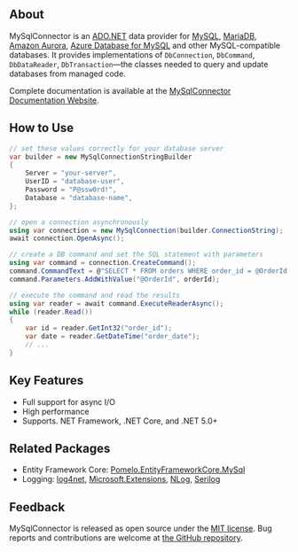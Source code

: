 ## About

MySqlConnector is an [ADO.NET](https://docs.microsoft.com/en-us/dotnet/framework/data/adonet/) data provider for [MySQL](https://www.mysql.com/), [MariaDB](https://mariadb.org/), [Amazon Aurora](https://aws.amazon.com/rds/aurora/), [Azure Database for MySQL](https://azure.microsoft.com/en-us/services/mysql/) and other MySQL-compatible databases. It provides implementations of `DbConnection`, `DbCommand`, `DbDataReader`, `DbTransaction`—the classes needed to query and update databases from managed code.

Complete documentation is available at the [MySqlConnector Documentation Website](https://mysqlconnector.net/).

## How to Use

```csharp
// set these values correctly for your database server
var builder = new MySqlConnectionStringBuilder
{
	Server = "your-server",
	UserID = "database-user",
	Password = "P@ssw0rd!",
	Database = "database-name",
};

// open a connection asynchronously
using var connection = new MySqlConnection(builder.ConnectionString);
await connection.OpenAsync();

// create a DB command and set the SQL statement with parameters
using var command = connection.CreateCommand();
command.CommandText = @"SELECT * FROM orders WHERE order_id = @OrderId;";
command.Parameters.AddWithValue("@OrderId", orderId);

// execute the command and read the results
using var reader = await command.ExecuteReaderAsync();
while (reader.Read())
{
	var id = reader.GetInt32("order_id");
	var date = reader.GetDateTime("order_date");
	// ...
}
```

## Key Features

* Full support for async I/O
* High performance
* Supports. NET Framework, .NET Core, and .NET 5.0+

## Related Packages

* Entity Framework Core: [Pomelo.EntityFrameworkCore.MySql](https://www.nuget.org/packages/Pomelo.EntityFrameworkCore.MySql/)
* Logging: [log4net](https://www.nuget.org/packages/MySqlConnector.Logging.log4net/), [Microsoft.Extensions](https://www.nuget.org/packages/MySqlConnector.Logging.Microsoft.Extensions.Logging/), [NLog](https://www.nuget.org/packages/MySqlConnector.Logging.NLog/), [Serilog](https://www.nuget.org/packages/MySqlConnector.Logging.Serilog/)

## Feedback

MySqlConnector is released as open source under the [MIT license](https://github.com/mysql-net/MySqlConnector/blob/master/LICENSE). Bug reports and contributions are welcome at [the GitHub repository](https://github.com/mysql-net/MySqlConnector).
